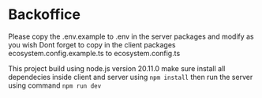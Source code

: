 # Backoffice

Please copy the .env.example to .env in the server packages and modify as you wish
Dont forget to copy in the client packages ecosystem.config.example.ts to ecosystem.config.ts

This project build using node.js version 20.11.0
make sure install all dependecies inside client and server using `npm install`
then run the server using command `npm run dev`
